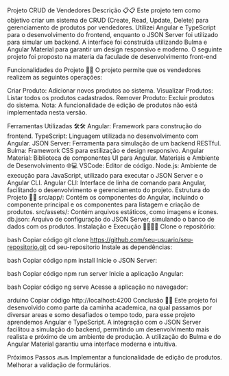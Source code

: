 Projeto CRUD de Vendedores
Descrição 📋📋
Este projeto tem como objetivo criar um sistema de CRUD (Create, Read, Update, Delete) para gerenciamento de produtos por vendedores. Utilizei Angular e TypeScript para o desenvolvimento do frontend, enquanto o JSON Server foi utilizado para simular um backend. A interface foi construída utilizando Bulma e Angular Material para garantir um design responsivo e moderno. O seguinte projeto foi proposto na materia da faculade de desenvolvimento front-end

Funcionalidades do Projeto 🚀🚀
O projeto permite que os vendedores realizem as seguintes operações:

Criar Produto: Adicionar novos produtos ao sistema.
Visualizar Produtos: Listar todos os produtos cadastrados.
Remover Produto: Excluir produtos do sistema.
Nota: A funcionalidade de edição de produtos não está implementada nesta versão.

Ferramentas Utilizadas 🛠️🛠️
Angular: Framework para construção do frontend.
TypeScript: Linguagem utilizada no desenvolvimento com Angular.
JSON Server: Ferramenta para simulação de um backend RESTful.
Bulma: Framework CSS para estilização e design responsivo.
Angular Material: Biblioteca de componentes UI para Angular.
Materiais e Ambiente de Desenvolvimento 🌐💻
VSCode: Editor de código.
Node.js: Ambiente de execução para JavaScript, utilizado para executar o JSON Server e o Angular CLI.
Angular CLI: Interface de linha de comando para Angular, facilitando o desenvolvimento e gerenciamento do projeto.
Estrutura do Projeto 📂📂
src/app/: Contém os componentes do Angular, incluindo o componente principal e os componentes para listagem e criação de produtos.
src/assets/: Contém arquivos estáticos, como imagens e ícones.
db.json: Arquivo de configuração do JSON Server, simulando o banco de dados com os produtos.
Instalação e Execução 🏃‍♂️🏃‍♀️
Clone o repositório:

bash
Copiar código
git clone https://github.com/seu-usuario/seu-repositorio.git
cd seu-repositorio
Instale as dependências:

bash
Copiar código
npm install
Inicie o JSON Server:

bash
Copiar código
npm run server
Inicie a aplicação Angular:

bash
Copiar código
ng serve
Acesse a aplicação no navegador:

arduino
Copiar código
http://localhost:4200
Conclusão 🎉🎉
Este projeto foi desenvolvido como parte da caminha academica, na qual passamos por diversar areas e somo desafiados o tempo todo, para esse projeto aprendemos Angular e TypeScript. A integração com o JSON Server facilitou a simulação do backend, permitindo um desenvolvimento mais realista e próximo de um ambiente de produção. A utilização do Bulma e do Angular Material garantiu uma interface moderna e intuitiva.



Próximos Passos 🔜🔜
Implementar a funcionalidade de edição de produtos.
Melhorar a validação de formulários.
